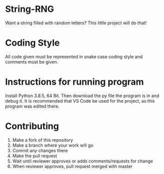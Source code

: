# String-RNG
Want a string filled with random letters? This little project will do that!
# Coding Style
All code given must be represented in snake case coding style and comments must be given.
# Instructions for running program
Install Python 3.8.5, 64 Bit. Then download the py file the program is in and debug it. It is recommended that VS Code be used for the project, as this program was edited there.
# Contributing
1. Make a fork of this repository
2. Make a branch where your work will go
3. Commit any changes there
4. Make the pull request
5. Wait until reviewer approves or adds comments/requests for change
6. When reviewer approves, pull request merged with master 
